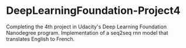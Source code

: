 # DeepLearningFoundation-Project4

Completing the 4th project in Udacity's Deep Learning Foundation Nanodegree program. Implementation of a seq2seq rnn model that translates English to French.
